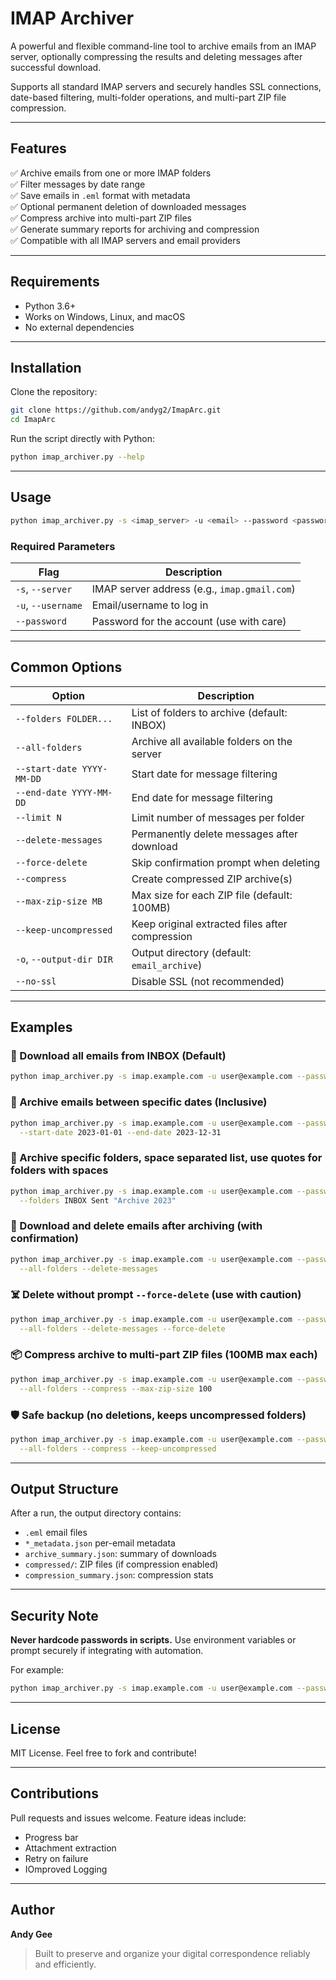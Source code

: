 # IMAP Archiver

A powerful and flexible command-line tool to archive emails from an IMAP server, optionally compressing the results and deleting messages after successful download.

Supports all standard IMAP servers and securely handles SSL connections, date-based filtering, multi-folder operations, and multi-part ZIP file compression.

---

## Features

✅ Archive emails from one or more IMAP folders  
✅ Filter messages by date range  
✅ Save emails in `.eml` format with metadata  
✅ Optional permanent deletion of downloaded messages  
✅ Compress archive into multi-part ZIP files  
✅ Generate summary reports for archiving and compression  
✅ Compatible with all IMAP servers and email providers

---

## Requirements

- Python 3.6+
- Works on Windows, Linux, and macOS
- No external dependencies

---

## Installation

Clone the repository:

```bash
git clone https://github.com/andyg2/ImapArc.git
cd ImapArc
````

Run the script directly with Python:

```bash
python imap_archiver.py --help
```

---

## Usage

```bash
python imap_archiver.py -s <imap_server> -u <email> --password <password> [OPTIONS...]
```

### Required Parameters

| Flag               | Description                                  |
| ------------------ | -------------------------------------------- |
| `-s`, `--server`   | IMAP server address (e.g., `imap.gmail.com`) |
| `-u`, `--username` | Email/username to log in                     |
| `--password`       | Password for the account (use with care)     |

---

## Common Options

| Option                    | Description                                     |
| ------------------------- | ----------------------------------------------- |
| `--folders FOLDER...`     | List of folders to archive (default: INBOX)     |
| `--all-folders`           | Archive all available folders on the server     |
| `--start-date YYYY-MM-DD` | Start date for message filtering                |
| `--end-date YYYY-MM-DD`   | End date for message filtering                  |
| `--limit N`               | Limit number of messages per folder             |
| `--delete-messages`       | Permanently delete messages after download      |
| `--force-delete`          | Skip confirmation prompt when deleting          |
| `--compress`              | Create compressed ZIP archive(s)                |
| `--max-zip-size MB`       | Max size for each ZIP file (default: 100MB)     |
| `--keep-uncompressed`     | Keep original extracted files after compression |
| `-o`, `--output-dir DIR`  | Output directory (default: `email_archive`)     |
| `--no-ssl`                | Disable SSL (not recommended)                   |

---

## Examples

### 🔐 Download all emails from INBOX (Default)

```bash
python imap_archiver.py -s imap.example.com -u user@example.com --password secret
```

### 📆 Archive emails between specific dates (Inclusive)

```bash
python imap_archiver.py -s imap.example.com -u user@example.com --password secret \
  --start-date 2023-01-01 --end-date 2023-12-31
```

### 📁 Archive specific folders, space separated list, use quotes for folders with spaces

```bash
python imap_archiver.py -s imap.example.com -u user@example.com --password secret \
  --folders INBOX Sent "Archive 2023"
```

### 🧹 Download and delete emails after archiving (with confirmation)

```bash
python imap_archiver.py -s imap.example.com -u user@example.com --password secret \
  --all-folders --delete-messages
```

### ☠️ Delete without prompt `--force-delete` (use with caution)

```bash
python imap_archiver.py -s imap.example.com -u user@example.com --password secret \
  --all-folders --delete-messages --force-delete
```

### 📦 Compress archive to multi-part ZIP files (100MB max each)

```bash
python imap_archiver.py -s imap.example.com -u user@example.com --password secret \
  --all-folders --compress --max-zip-size 100
```

### 🛡️ Safe backup (no deletions, keeps uncompressed folders)

```bash
python imap_archiver.py -s imap.example.com -u user@example.com --password secret \
  --all-folders --compress --keep-uncompressed
```

---

## Output Structure

After a run, the output directory contains:

* `.eml` email files
* `*_metadata.json` per-email metadata
* `archive_summary.json`: summary of downloads
* `compressed/`: ZIP files (if compression enabled)
* `compression_summary.json`: compression stats

---

## Security Note

**Never hardcode passwords in scripts.** Use environment variables or prompt securely if integrating with automation.

For example:

```bash
python imap_archiver.py -s imap.example.com -u user@example.com --password "$EMAIL_PASS"
```

---

## License

MIT License.
Feel free to fork and contribute!

---

## Contributions

Pull requests and issues welcome. Feature ideas include:

* Progress bar
* Attachment extraction
* Retry on failure
* IOmproved Logging

---

## Author

**Andy Gee**

> Built to preserve and organize your digital correspondence reliably and efficiently.
